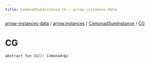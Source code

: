 ```yaml
---
title: ComonadSumInstance.CG - arrow-instances-data
---
```


[arrow-instances-data](../../index.html) / [arrow.instances](../index.html) / [ComonadSumInstance](index.html) / [CG](./-c-g.html)

# CG

`abstract fun CG(): Comonad<`[`G`](index.html#G)`>`